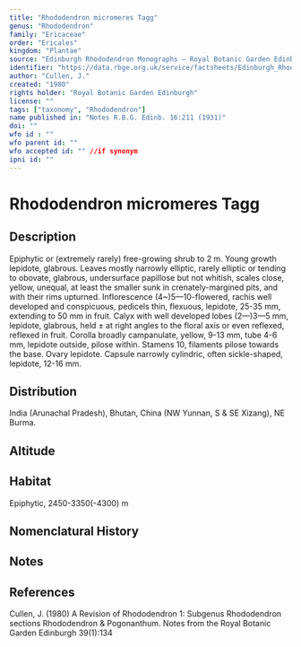 ```yaml
---
title: "Rhododendron micromeres Tagg"
genus: "Rhododendron"
family: "Ericaceae"
order: "Ericales"
kingdom: "Plantae"
source: "Edinburgh Rhododendron Monographs – Royal Botanic Garden Edinburgh"
identifier: "https://data.rbge.org.uk/service/factsheets/Edinburgh_Rhododendron_Monographs.xhtml"
author: "Cullen, J."
created: "1980"
rights holder: "Royal Botanic Garden Edinburgh"
license: ""
tags: ["taxonomy", "Rhododendron"]
name published in: "Notes R.B.G. Edinb. 16:211 (1931)"
doi: ""
wfo id : ""
wfo parent id: ""
wfo accepted id: "" //if synonym                      
ipni id: ""
---
```


                       

# Rhododendron micromeres Tagg

## Description
Epiphytic or (extremely rarely) free-growing shrub to 2 m. Young growth lepidote, glabrous. Leaves mostly narrowly elliptic, rarely elliptic or tending to obovate, glabrous, undersurface papillose but not whitish, scales close, yellow, unequal, at least the smaller sunk in crenately-margined pits, and with their rims upturned. Inflorescence (4~)5—10-fIowered, rachis well developed and conspicuous, pedicels thin, flexuous, lepidote, 25-35 mm, extending to 50 mm in fruit. Calyx with well developed lobes (2—)3—5 mm, lepidote, glabrous, held ± at right angles to the floral axis or even reflexed, reflexed in fruit. Corolla broadly campanulate, yellow, 9-13 mm, tube 4-6 mm, lepidote outside, pilose within. Stamens 10, filaments pilose towards the base. Ovary lepidote. Capsule narrowly cylindric, often sickle-shaped, lepidote, 12-16 mm.

## Distribution
India (Arunachal Pradesh), Bhutan, China (NW Yunnan, S & SE Xizang), NE Burma.

## Altitude


## Habitat
Epiphytic, 2450-3350(-4300) m

## Nomenclatural History

                       
## Notes


## References

Cullen, J. (1980) A Revision of Rhododendron 1: Subgenus Rhododendron sections Rhododendron & Pogonanthum. Notes from the Royal Botanic Garden Edinburgh 39(1):134

